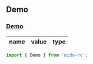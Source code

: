 ## Demo

### [Demo](https://zyxpz.github.io/mido-ts-rc/dist/Demo/Demo.html)

name|value|type
---|:--:|---:


```js
import { Demo } from 'mido-rc';
```